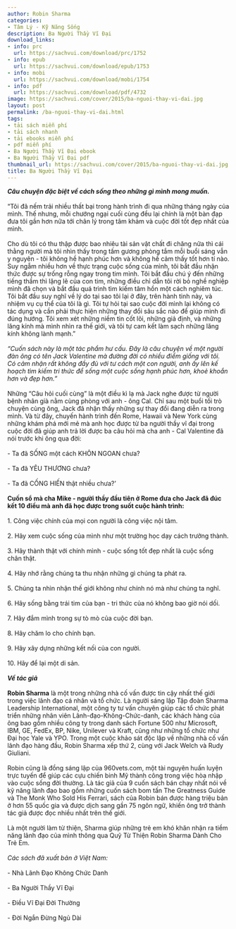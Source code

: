 ```yaml
---
author: Robin Sharma
categories:
- Tâm Lý - Kỹ Năng Sống
description: Ba Người Thầy Vĩ Đại
download_links:
- info: prc
  url: https://sachvui.com/download/prc/1752
- info: epub
  url: https://sachvui.com/download/epub/1753
- info: mobi
  url: https://sachvui.com/download/mobi/1754
- info: pdf
  url: https://sachvui.com/download/pdf/4732
image: https://sachvui.com/cover/2015/ba-nguoi-thay-vi-dai.jpg
layout: post
permalink: /ba-nguoi-thay-vi-dai.html
tags:
- tải sách miễn phí
- tải sách nhanh
- tải ebooks miễn phí
- pdf miễn phí
- Ba Người Thầy Vĩ Đại ebook
- Ba Người Thầy Vĩ Đại pdf
thumbnail_url: https://sachvui.com/cover/2015/ba-nguoi-thay-vi-dai.jpg
title: Ba Người Thầy Vĩ Đại
---
```


 <div class="item-desc text-justify"> <p><strong><em>Câu chuyện đặc biệt về cách sống theo những gì mình mong muốn.</em></strong><br><br>“Tôi đã nếm trải nhiều thất bại trong hành trình đi qua những tháng ngày của mình. Thế nhưng, mỗi chướng ngại cuối cùng đều lại chính là một bàn đạp đưa tôi gần hơn nữa tới chân lý trong tâm khảm và cuộc đời tốt đẹp nhất của mình.<br><br>Cho dù tôi có thu thập được bao nhiêu tài sản vật chất đi chăng nữa thì cái thằng người mà tôi nhìn thấy trong tấm gương phòng tắm mỗi buổi sáng vẫn y nguyên - tôi không hề hạnh phúc hơn và không hề cảm thấy tốt hơn tí nào. Suy ngẫm nhiều hơn về thực trạng cuộc sống của mình, tôi bắt đầu nhận thức được sự trống rỗng ngay trong tim mình. Tôi bắt đầu chú ý đến những tiếng thầm thì lặng lẽ của con tim, những điều chỉ dẫn tôi rời bỏ nghề nghiệp mình đã chọn và bắt đầu quá trình tìm kiếm tâm hồn một cách nghiêm túc. Tôi bắt đầu suy nghĩ về lý do tại sao tôi lại ở đây, trên hành tinh này, và nhiệm vụ cụ thể của tôi là gì. Tôi tự hỏi tại sao cuộc đời mình lại không có tác dụng và cần phải thực hiện những thay đổi sâu sắc nào để giúp mình đi đúng hướng. Tôi xem xét những niềm tin cốt lõi, những giả định, và những lăng kính mà mình nhìn ra thế giới, và tôi tự cam kết làm sạch những lăng kính không lành mạnh.”<br><br><em>“Cuốn sách này là một tác phẩm hư cấu. Đây là câu chuyện về một người đàn ông có tên Jack Valentine mà đường đời có nhiều điểm giống với tôi. Có cảm nhận rất không đầy đủ với tư cách một con người, anh ấy lên kế hoạch tìm kiếm tri thức để sống một cuộc sống hạnh phúc hơn, khoẻ khoắn hơn và đẹp hơn.”</em><br><br>Những “Câu hỏi cuối cùng” là một điều kì lạ mà Jack nghe được từ người bệnh nhân già nằm cùng phòng với anh - ông Cal. Chỉ sau một buổi tối trò chuyện cùng ông, Jack đã nhận thấy những sự thay đổi đang diễn ra trong mình. Và từ đây, chuyến hành trình đến Rome, Hawaii và New York cùng những khám phá mới mẻ mà anh học được từ ba người thầy vĩ đại trong cuộc đời đã giúp anh trả lời được ba câu hỏi mà cha anh - Cal Valentine đã nói trước khi ông qua đời:<br><br>- Ta đã SỐNG một cách KHÔN NGOAN chưa?<br><br>- Ta đã YÊU THƯƠNG chưa?<br><br>- Ta đã CỐNG HIẾN thật nhiều chưa?’<br><br><strong>Cuốn sổ mà cha Mike - người thầy đầu tiên ở Rome đưa cho Jack đã đúc kết 10 điều mà anh đã học được trong suốt cuộc hành trình:</strong><br><br>1. Công việc chính của mọi con người là công việc nội tâm.<br><br>2. Hãy xem cuộc sống của mình như một trường học dạy cách trưởng thành.<br><br>3. Hãy thành thật với chính mình - cuộc sống tốt đẹp nhất là cuộc sống chân thật.<br><br>4. Hãy nhớ rằng chúng ta thu nhận những gì chúng ta phát ra.<br><br>5. Chúng ta nhìn nhận thế giới không như chính nó mà như chúng ta nghĩ.<br><br>6. Hãy sống bằng trái tim của bạn - tri thức của nó không bao giờ nói dối.<br><br>7. Hãy đắm mình trong sự tò mò của cuộc đời bạn.<br><br>8. Hãy chăm lo cho chính bạn.<br><br>9. Hãy xây dựng những kết nối của con người.<br><br>10. Hãy để lại một di sản.<br><br><strong><em>Về tác giả</em></strong><br><br><strong>Robin Sharma</strong> là một trong những nhà cố vấn được tin cậy nhất thế giới trong việc lãnh đạo cá nhân và tổ chức. Là người sáng lập Tập đoàn Sharma Leadership International, một công ty tư vấn chuyên giúp các tổ chức phát triển những nhân viên Lãnh-đạo-Không-Chức-danh, các khách hàng của ông bao gồm nhiều công ty trong danh sách Fortune 500 như Microsoft, IBM, GE, FedEx, BP, Nike, Unilever và Kraft, cũng như những tổ chức như Đại học Yale và YPO. Trong một cuộc khảo sát độc lập về những nhà cố vấn lãnh đạo hàng đầu, Robin Sharma xếp thứ 2, cùng với Jack Welch và Rudy Giuliani.<br><br>Robin cũng là đồng sáng lập của 960vets.com, một tài nguyên huấn luyện trực tuyến để giúp các cựu chiến binh Mỹ thành công trong việc hòa nhập vào cuộc sống đời thường. Là tác giả của 9 cuốn sách bán chạy nhất nói về kỹ năng lãnh đạo bao gồm những cuốn sách bom tấn The Greatness Guide và The Monk Who Sold His Ferrari, sách của Robin bán được hàng triệu bản ở hơn 55 quốc gia và được dịch sang gần 75 ngôn ngữ, khiến ông trở thành tác giả được đọc nhiều nhất trên thế giới.<br><br>Là một người làm từ thiện, Sharma giúp những trẻ em khó khăn nhận ra tiềm năng lãnh đạo của mình thông qua Quỹ Từ Thiện Robin Sharma Dành Cho Trẻ Em.<br><br><em>Các sách đã xuất bản ở Việt Nam:</em><br><br>- Nhà Lãnh Đạo Không Chức Danh<br><br>- Ba Người Thầy Vĩ Đại<br><br>- Điều Vĩ Đại Đời Thường<br><br>- Đời Ngắn Đừng Ngủ Dài</p> </div>